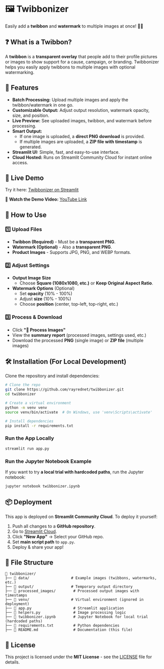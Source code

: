 # 🖼️ Twibbonizer

Easily add a **twibbon** and **watermark** to multiple images at once! 🎨✨

## ❓ What is a Twibbon?
A **twibbon** is a **transparent overlay** that people add to their profile pictures or images to show support for a cause, campaign, or branding. Twibbonizer helps you easily apply twibbons to multiple images with optional watermarking.

## 🌟 Features
- **Batch Processing:** Upload multiple images and apply the twibbon/watermark in one go.
- **Customizable Output:** Adjust output resolution, watermark opacity, size, and position.
- **Live Preview:** See uploaded images, twibbon, and watermark before processing.
- **Smart Output:** 
  - If one image is uploaded, a **direct PNG download** is provided.
  - If multiple images are uploaded, a **ZIP file with timestamp** is generated.
- **Streamlit UI:** Simple, fast, and easy-to-use interface.
- **Cloud Hosted:** Runs on Streamlit Community Cloud for instant online access.

## 🚀 Live Demo
Try it here: [Twibbonizer on Streamlit](https://twibbonizer.streamlit.app/)

🎥 **Watch the Demo Video:** [YouTube Link](https://youtu.be/QgeiMd0JXS0)

## 📌 How to Use
### 1️⃣ Upload Files
- **Twibbon (Required)** - Must be a **transparent PNG**.
- **Watermark (Optional)** - Also a **transparent PNG**.
- **Product Images** - Supports JPG, PNG, and WEBP formats.

### 2️⃣ Adjust Settings
- **Output Image Size**
  - Choose **Square (1080x1080, etc.)** or **Keep Original Aspect Ratio**.
- **Watermark Options** (Optional)
  - Set **opacity** (10% - 100%)
  - Adjust **size** (10% - 100%)
  - Choose **position** (center, top-left, top-right, etc.)

### 3️⃣ Process & Download
- Click **"🚀 Process Images"**
- View the **summary report** (processed images, settings used, etc.)
- Download the processed **PNG** (single image) or **ZIP file** (multiple images)

## 🛠️ Installation (For Local Development)
Clone the repository and install dependencies:

```sh
# Clone the repo
git clone https://github.com/rayrednet/twibbonizer.git
cd twibbonizer

# Create a virtual environment
python -m venv venv
source venv/bin/activate  # On Windows, use 'venv\Scripts\activate'

# Install dependencies
pip install -r requirements.txt
```

### Run the App Locally
```sh
streamlit run app.py
```

### Run the Jupyter Notebook Example
If you want to try **a local trial with hardcoded paths**, run the Jupyter notebook:
```sh
jupyter notebook twibbonizer.ipynb
```

## 📦 Deployment
This app is deployed on **Streamlit Community Cloud**.
To deploy it yourself:
1. Push all changes to a **GitHub repository**.
2. Go to [Streamlit Cloud](https://share.streamlit.io/).
3. Click **"New App"** → Select your GitHub repo.
4. Set **main script path** to `app.py`.
5. Deploy & share your app!

## 📄 File Structure
```
📂 twibbonizer/
├── 📂 data/                   # Example images (twibbons, watermarks, etc.)
├── 📂 output/                 # Temporary output directory
├── 📂 processed_images/        # Processed output images with timestamps
├── 📂 venv/                   # Virtual environment (ignored in deployment)
├── 📜 app.py                   # Streamlit application
├── 📜 helpers.py               # Image processing logic
├── 📜 twibbonizer.ipynb        # Jupyter Notebook for local trial (hardcoded paths)
├── 📜 requirements.txt         # Python dependencies
├── 📜 README.md                # Documentation (this file)
```

## 📄 License
This project is licensed under the **MIT License** - see the [LICENSE](LICENSE) file for details.